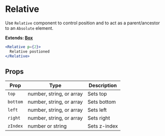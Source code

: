 # Relative

Use `Relative` component to control position and to act as a
parent/ancestor to an `Absolute` element.

**Extends: [Box](/Box)**

```.jsx
<Relative p={2}>
  Relative postioned
</Relative>
```

## Props

| Prop     | Type                     | Description  |
| -------- | ------------------------ | ------------ |
| `top`    | number, string, or array | Sets top     |
| `bottom` | number, string, or array | Sets bottom  |
| `left`   | number, string, or array | Sets left    |
| `right`  | number, string, or array | Sets right   |
| `zIndex` | number or string         | Sets z-index |
